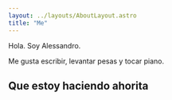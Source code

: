 ```yaml
---
layout: ../layouts/AboutLayout.astro
title: "Me"
---
```


Hola. Soy Alessandro.

Me gusta escribir, levantar pesas y tocar piano.

## Que estoy haciendo ahorita
